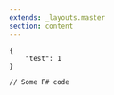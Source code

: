 ```yaml
---
extends: _layouts.master
section: content
---
```


```json:github-light {#id.class}
{
    "test": 1
}
```

```fsharp:github-dark
// Some F# code
```

